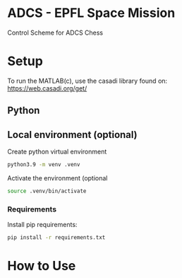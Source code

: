 # ADCS - EPFL Space Mission
Control Scheme for ADCS Chess 

# Setup
To run the MATLAB(c), use the casadi library found on:
https://web.casadi.org/get/

## Python
## Local environment (optional)

Create python virtual environment
``` bash
python3.9 -m venv .venv
```

Activate the environment (optional
``` bash
source .venv/bin/activate
```


### Requirements
Install pip requirements:

``` bash
pip install -r requirements.txt
```

# How to Use


